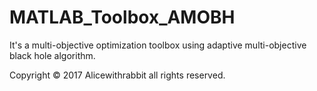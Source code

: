 # MATLAB_Toolbox_AMOBH
It's a multi-objective optimization toolbox using adaptive multi-objective black hole algorithm.

Copyright © 2017 Alicewithrabbit all rights reserved.

